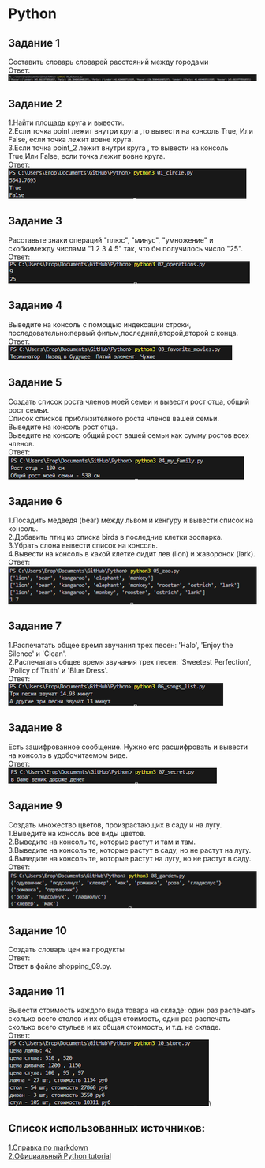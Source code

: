 # Python
## Задание 1
Составить словарь словарей расстояний между городами\
Ответ:
![](img/Screenshot_1.png)
## Задание 2
1.Найти площадь круга и вывести.\
2.Если точка point лежит внутри круга ,то вывести на консоль True, Или False, если точка лежит вовне круга.\
3.Если точка point_2 лежит внутри круга , то вывести на консоль True,Или False, если точка лежит вовне круга.\
Ответ:\
![](img/Screenshot_2.png)
## Задание 3
Расставьте знаки операций "плюс", "минус", "умножение" и скобкимежду числами "1 2 3 4 5" так, что бы получилось число "25".\
Ответ:\
![](img/Screenshot_3.png)
## Задание 4
Выведите на консоль с помощью индексации строки, последовательно:первый фильм,последний,второй,второй с конца.\
Ответ:\
![](img/Screenshot_4.png)
## Задание 5
Создать список роста членов моей семьи и вывести рост отца, общий рост семьи.\
Список списков приблизителного роста членов вашей семьи.\
Выведите на консоль рост отца.\
Выведите на консоль общий рост вашей семьи как сумму ростов всех членов.\
Ответ:\
![](img/Screenshot_5.png)
## Задание 6
1.Посадить медведя (bear) между львом и кенгуру и вывести список на консоль.\
2.Добавить птиц из списка birds в последние клетки зоопарка.\
3.Убрать слона вывести список на консоль.\
4.Вывести на консоль в какой клетке сидит лев (lion) и жаворонок (lark).\
Ответ:\
![](img/Screenshot_6.png)
## Задание 7
1.Распечатать общее время звучания трех песен: 'Halo', 'Enjoy the Silence' и 'Clean'.\
2.Распечатать общее время звучания трех песен: 'Sweetest Perfection', 'Policy of Truth' и 'Blue Dress'.\
Ответ:\
![](img/Screenshot_7.png)
## Задание 8
Есть зашифрованное сообщение. Нужно его расшифровать и вывести на консоль в удобочитаемом виде.\
Ответ:\
![](img/Screenshot_8.png)
## Задание 9
Создать множество цветов, произрастающих в саду и на лугу.\
1.Выведите на консоль все виды цветов.\
2.Выведите на консоль те, которые растут и там и там.\
3.Выведите на консоль те, которые растут в саду, но не растут на лугу.\
4.Выведите на консоль те, которые растут на лугу, но не растут в саду.\
Ответ:\
![](img/Screenshot_9.png)
## Задание 10
Создать словарь цен на продукты\
Ответ:\
Ответ в файле shopping_09.py.
## Задание 11
Вывести стоимость каждого вида товара на складе: один раз распечать сколько всего столов и их общая стоимость, один раз распечать сколько всего стульев и их общая стоимость, и т.д. на складе.\
Ответ:\
![](img/Screenshot_10.png)\

Список использованных источников:
---
[1.Справка по markdown](https://doka.guide/tools/markdown)\
[2.Официальный Python tutorial](https://docs.python.org/3/tutorial)
